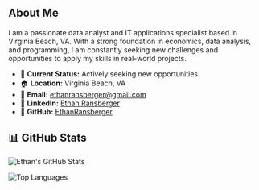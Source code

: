 ## About Me

I am a passionate data analyst and IT applications specialist based in Virginia Beach, VA. With a strong foundation in economics, data analysis, and programming, I am constantly seeking new challenges and opportunities to apply my skills in real-world projects.

- 🌟 **Current Status:** Actively seeking new opportunities
- 🏠 **Location:** Virginia Beach, VA
- 📧 **Email:** [ethanransberger@gmail.com](mailto:ethanransberger@gmail.com)
- 🔗 **LinkedIn:** [Ethan Ransberger](https://www.linkedin.com/in/ethanransberger/)
- 💼 **GitHub:** [EthanRansberger](https://github.com/EthanRansberger)
  
## 📊 GitHub Stats

![Ethan's GitHub Stats](https://github-readme-stats.vercel.app/api?username=EthanRansberger&show_icons=true&theme=radical)

![Top Languages](https://github-readme-stats.vercel.app/api/top-langs/?username=EthanRansberger&layout=compact&theme=radical)
